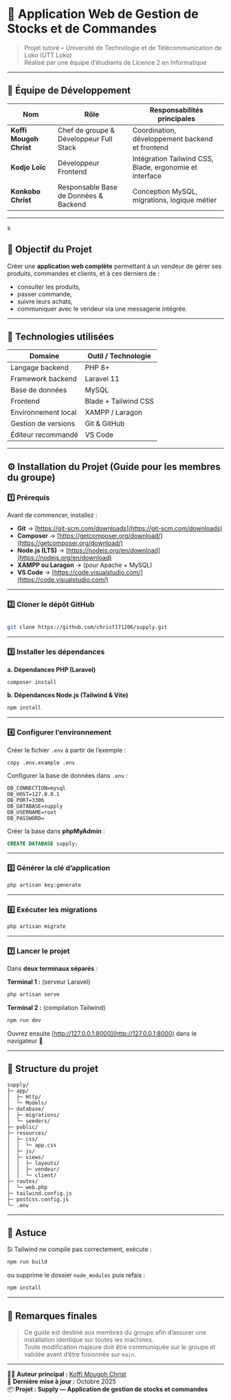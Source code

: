 # 🧾 Application Web de Gestion de Stocks et de Commandes

> Projet tutoré – Université de Technologie et de Télécommunication de Loko (UTT Loko)  
> Réalisé par une équipe d’étudiants de Licence 2 en Informatique  

---
## 👥 Équipe de Développement

| Nom | Rôle | Responsabilités principales |
|------|------|-----------------------------|
| **Koffi Mougoh Christ** | Chef de groupe & Développeur Full Stack | Coordination, développement backend et frontend |
| **Kodjo Loïc** | Développeur Frontend | Intégration Tailwind CSS, Blade, ergonomie et interface |
| **Konkobo Christ** | Responsable Base de Données & Backend | Conception MySQL, migrations, logique métier |

---
s
## 🎯 Objectif du Projet

Créer une **application web complète** permettant à un vendeur de gérer ses produits, commandes et clients, et à ces derniers de :
- consulter les produits,
- passer commande,
- suivre leurs achats,
- communiquer avec le vendeur via une messagerie intégrée.

---

## 🧰 Technologies utilisées

| Domaine | Outil / Technologie |
|----------|---------------------|
| Langage backend | PHP 8+ |
| Framework backend | Laravel 11 |
| Base de données | MySQL |
| Frontend | Blade + Tailwind CSS |
| Environnement local | XAMPP / Laragon |
| Gestion de versions | Git & GitHub |
| Éditeur recommandé | VS Code |

---

## ⚙️ Installation du Projet (Guide pour les membres du groupe)

### 1️⃣ Prérequis

Avant de commencer, installez :
- **Git** → [https://git-scm.com/downloads](https://git-scm.com/downloads)  
- **Composer** → [https://getcomposer.org/download/](https://getcomposer.org/download/)  
- **Node.js (LTS)** → [https://nodejs.org/en/download](https://nodejs.org/en/download)  
- **XAMPP ou Laragon** → (pour Apache + MySQL)  
- **VS Code** → [https://code.visualstudio.com/](https://code.visualstudio.com/)

---

### 2️⃣ Cloner le dépôt GitHub

```bash

git clone https://github.com/christ171206/supply.git

```

---

### 3️⃣ Installer les dépendances

**a. Dépendances PHP (Laravel)**  
```bash
composer install
```

**b. Dépendances Node.js (Tailwind & Vite)**  
```bash
npm install
```

---

### 4️⃣ Configurer l’environnement

Créer le fichier `.env` à partir de l’exemple :
```
copy .env.example .env
```

Configurer la base de données dans `.env` :
```env
DB_CONNECTION=mysql
DB_HOST=127.0.0.1
DB_PORT=3306
DB_DATABASE=supply
DB_USERNAME=root
DB_PASSWORD=
```

Créer la base dans **phpMyAdmin** :
```sql
CREATE DATABASE supply;
```

---

### 5️⃣ Générer la clé d’application

```bash
php artisan key:generate
```

---

### 6️⃣ Exécuter les migrations

```bash
php artisan migrate
```

---

### 7️⃣ Lancer le projet

Dans **deux terminaux séparés** :

**Terminal 1 :** (serveur Laravel)
```bash
php artisan serve
```

**Terminal 2 :** (compilation Tailwind)
```bash
npm run dev
```

Ouvrez ensuite [http://127.0.0.1:8000](http://127.0.0.1:8000) dans le navigateur 🎉

---


## 📁 Structure du projet

```
supply/
├─ app/
│  ├─ Http/
│  └─ Models/
├─ database/
│  ├─ migrations/
│  └─ seeders/
├─ public/
├─ resources/
│  ├─ css/
│  │  └─ app.css
│  ├─ js/
│  ├─ views/
│  │  ├─ layouts/
│  │  ├─ vendeur/
│  │  └─ client/
├─ routes/
│  └─ web.php
├─ tailwind.config.js
├─ postcss.config.js
└─ .env
```

---

## 🧠 Astuce

Si Tailwind ne compile pas correctement, exécute :
```bash
npm run build
```
ou supprime le dossier `node_modules` puis refais :
```bash
npm install
```

---

## 💬 Remarques finales

> Ce guide est destiné aux membres du groupe afin d’assurer une installation identique sur toutes les machines.  
> Toute modification majeure doit être communiquée sur le groupe et validée avant d’être fusionnée sur `main`.

---

🧑‍💻 **Auteur principal :** [Koffi Mougoh Christ](https://github.com/<ton-utilisateur>)  
📅 **Dernière mise à jour :** Octobre 2025  
📦 **Projet : Supply — Application de gestion de stocks et commandes**
